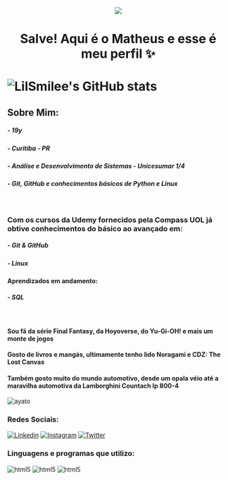 <p align="center">
  <img src="https://user-images.githubusercontent.com/127854901/226989650-d5718ad8-f736-437a-b54f-6facda6d8e94.gif"/>
</p>

<h1 align="center"> Salve! Aqui é o Matheus e esse é meu perfil ✨<h1>
  
  ![LilSmilee's GitHub stats](https://github-readme-stats.vercel.app/api?username=LilSmilee&show_icons=true&theme=dracula)
  
  ## Sobre Mim:
  ##### - 19y
  ##### - Curitiba - PR
  ##### - Análise e Desenvolvimento de Sistemas - Unicesumar 1/4
  ##### - Git, GitHub e conhecimentos básicos de Python e Linux
  &nbsp;
  ### Com os cursos da Udemy fornecidos pela Compass UOL já obtive conhecimentos do básico ao avançado em:
  ##### - Git & GitHub
  ##### - Linux
  #### Aprendizados em andamento:
  ##### - SQL
  &nbsp;

#### Sou fã da série Final Fantasy, da Hoyoverse, do Yu-Gi-OH! e mais um monte de jogos
#### Gosto de livros e mangás, ultimamente tenho lido Noragami e CDZ: The Lost Canvas
#### Também gosto muito do mundo automotivo, desde um opala véio até a maravilha automotiva da Lamborghini Countach lp 800-4
![ayato](https://user-images.githubusercontent.com/127854901/226992967-9768597d-39bb-4974-84a0-731cc9700975.gif) 




### Redes Sociais:

[![Linkedin](https://img.shields.io/badge/LinkedIn-0077B5?style=for-the-badge&logo=linkedin&logoColor=white)](https://www.linkedin.com/in/matheus-silveira-1451b4212/)
[![Instagram](https://img.shields.io/badge/Instagram-E4405F?style=for-the-badge&logo=instagram&logoColor=white)](https://www.instagram.com/lilsmilee.png/)
[![Twitter](https://img.shields.io/badge/Twitter-1DA1F2?style=for-the-badge&logo=twitter&logoColor=white)](https://twitter.com/smilee_lil)


### Linguagens e programas que utilizo:

<div style="display: inline_block><br/>
<img align="center" alt="html5" src="https://img.shields.io/badge/Python-14354C?style=for-the-badge&logo=python&logoColor=white"/>
<img align="center" alt="html5" src="https://img.shields.io/badge/PyCharm-000000.svg?&style=for-the-badge&logo=PyCharm&logoColor=white"/>
<img align="center" alt="html5" src="https://img.shields.io/badge/GIT-E44C30?style=for-the-badge&logo=git&logoColor=white"/>
<img align="center" alt="html5" src="https://img.shields.io/badge/Python-14354C?style=for-the-badge&logo=python&logoColor=white"/>
</div>
